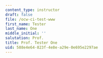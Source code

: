 ```yaml
---
content_type: instructor
draft: false
file: /ocw-ci-test-www
first_name: Tester
last_name: One
middle_initial: ''
salutation: Prof.
title: Prof. Tester One
uid: 588e4e64-823f-4e8e-a29e-0e695e2297ae
---
```

